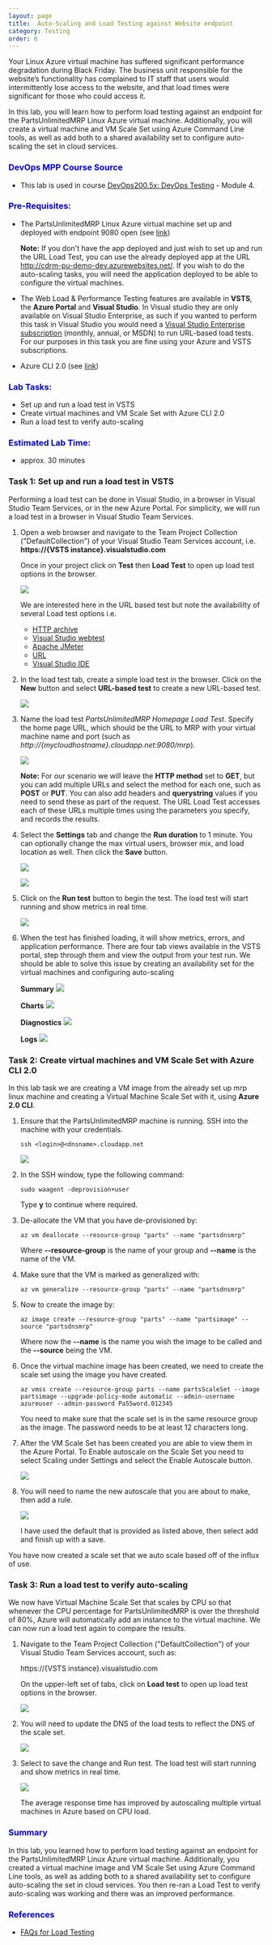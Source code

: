 ```yaml
---
layout: page
title:  Auto-Scaling and Load Testing against Website endpoint
category: Testing
order: 6
---
```



Your Linux Azure virtual machine has suffered significant performance degradation during Black Friday. The business unit responsible for the website’s functionality has complained to IT staff that users would intermittently lose access to the website, and that load times were significant for those who could access it.

In this lab, you will learn how to perform load testing against an endpoint for the PartsUnlimitedMRP Linux Azure virtual machine. Additionally, you will create a virtual machine and VM Scale Set using Azure Command Line tools, as well as add both to a shared availability set to configure auto-scaling the set in cloud services. 


<h3><span style="color: #0000CD;">DevOps MPP Course Source </span></h3>

- This lab is used in course [DevOps200.5x: DevOps Testing](https://www.edx.org/course/devops-testing-microsoft-devops200-5x-0) - Module 4.



<h3><span style="color: #0000CD;">  Pre-Requisites:</span></h3>

- The PartsUnlimitedMRP Linux Azure virtual machine set up and deployed with endpoint 9080 open (see [link](https://microsoft.github.io/PartsUnlimitedMRP/cicd/200.3x-CICD-CDwithHostedAgent.html))

    **Note:** If you don't have the app deployed and just wish to set up and run the URL Load Test, you can use the already deployed app at the URL http://cdrm-pu-demo-dev.azurewebsites.net/. If you wish to do the auto-scaling tasks, you will need the application deployed to be able to configure the virtual machines.

- The Web Load & Performance Testing features are available in **VSTS**, the **Azure Portal** and **Visual Studio**. In Visual studio they are only available on Visual Studio Enterprise, as such if you wanted to perform this task in Visual Studio you would need a [Visual Studio Enterprise subscription](https://www.visualstudio.com/vs/enterprise/) (monthly, annual, or MSDN) to run URL-based load tests. For our purposes in this task you are fine using your Azure and VSTS subscriptions.

- Azure CLI 2.0 (see [link](https://docs.microsoft.com/en-gb/cli/azure/install-azure-cli?view=azure-cli-latest))

<h3><span style="color: #0000CD;"> Lab Tasks:</span></h3>

- Set up and run a load test in VSTS
- Create virtual machines and VM Scale Set with Azure CLI 2.0
- Run a load test to verify auto-scaling



<h3><span style="color: #0000CD;">Estimated Lab Time:</span></h3>

- approx. 30 minutes  



### Task 1: Set up and run a load test in VSTS

Performing a load test can be done in Visual Studio, in a browser in Visual Studio Team Services, or in the new Azure Portal. For simplicity, we will run a load test in a browser in Visual Studio Team Services. 

1. Open a web browser and navigate to the Team Project Collection ("DefaultCollection") of your Visual Studio Team Services account, i.e.     **https://{VSTS instance}.visualstudio.com**

    Once in your project click on **Test** then **Load Test** to open up load test options in the browser. 

    ![](../assets/autoscaleloadtest-jan2018/VSTS_loadtest1.png)

    We are interested here in the URL based test but note the availabililty of several Load test options i.e.

    - [HTTP archive](https://docs.microsoft.com/en-us/vsts/load-test/record-and-replay-cloud-load-tests)
    - [Visual Studio webtest](https://blogs.msdn.microsoft.com/testingspot/2017/02/23/guide-to-get-started-with-visual-studio-web-load-testing-and-automation/)
    - [Apache JMeter](https://docs.microsoft.com/en-us/vsts/load-test/get-started-jmeter-test)
    - [URL](https://docs.microsoft.com/en-us/vsts/load-test/get-started-simple-cloud-load-test)
    - [Visual Studio IDE](https://docs.microsoft.com/en-us/vsts/load-test/getting-started-with-performance-testing)




2. In the load test tab, create a simple load test in the browser. Click on the **New** button and select **URL-based test** to create a new URL-based test.

    ![](../assets/autoscaleloadtest-jan2018/shot2.png)

3. Name the load test *PartsUnlimitedMRP Homepage Load Test*. Specify the home page URL, which should be the URL to MRP with your virtual machine name and port (such as *http://{mycloudhostname}.cloudapp.net:9080/mrp*).

    ![](../assets/autoscaleloadtest-jan2018/shot3.png)

    **Note:** For our scenario we will leave the **HTTP method** set to **GET**, but you can add multiple URLs and select the method for each one, such as **POST** or **PUT**. You can also add headers and **querystring** values if you need to send these as part of the request. The URL Load Test accesses each of these URLs multiple times using the parameters you specify, and records the results.

4. Select the **Settings** tab and change the **Run duration** to 1 minute. You can optionally change the max virtual users, browser mix, and load location as well. Then click the **Save** button.

    ![](../assets/autoscaleloadtest-jan2018/VSTS_settings.png)

    ![](../assets/autoscaleloadtest-jan2018/shot4.png)

5. Click on the **Run test** button to begin the test. The load test will start running and show metrics in real time. 

    ![](../assets/autoscaleloadtest-jan2018/VSTS_runtest.png)

6. When the test has finished loading, it will show metrics, errors, and application performance. There are four tab views available in the VSTS portal, step through them and view the output from your test run. We should be able to solve this issue by creating an availability set for the virtual machines and configuring auto-scaling

    **Summary**
        ![](../assets/autoscaleloadtest-jan2018/shot5.png)

    **Charts**
        ![](../assets/autoscaleloadtest-jan2018/VSTS_testresultscharts.png)

    **Diagnostics**
        ![](../assets/autoscaleloadtest-jan2018/VSTS_testresultsdiagnostics.png)

    **Logs**
        ![](../assets/autoscaleloadtest-jan2018/VSTS_testresultslogs.png)



### Task 2: Create virtual machines and VM Scale Set with Azure CLI 2.0
In this lab task we are creating a VM image from the already set up mrp linux machine and creating a Virtual Machine Scale Set with it, using **Azure 2.0 CLI**.

1. Ensure that the PartsUnlimitedMRP machine is running. SSH into the machine with your credentials. 

    ````
    ssh <login>@<dnsname>.cloudapp.net
    ````

    ![](../assets/autoscaleloadtest-jan2018/ssh_virtual_machine.png)

2. In the SSH window, type the following command:

    ````
    sudo waagent -deprovision+user
    ````

    Type **y** to continue where required.

3. De-allocate the VM that you have de-provisioned by:

    ````
    az vm deallocate --resource-group "parts" --name "partsdnsmrp"
    ````

    Where **--resource-group** is the name of your group and **--name** is the name of the VM.

4. Make sure that the VM is marked as generalized with:

    ````
    az vm generalize --resource-group "parts" --name "partsdnsmrp"
    ````

5. Now to create the image by:

    ````
    az image create --resource-group "parts" --name "partsimage" --source "partsdnsmrp"
    ````

    Where now the **--name** is the name you wish the image to be called and the **--source** being the VM.

6. Once the virtual machine image has been created, we need to create the scale set using the image you have created.

    ````
    az vmss create --resource-group parts --name partsScaleSet --image partsimage --upgrade-policy-mode automatic --admin-username azureuser --admin-password Pa55word.012345
    ````
    You need to make sure that the scale set is in the same resource group as the image. The password needs to be at least 12 characters long.

7. After the VM Scale Set has been created you are able to view them in the Azure Portal. To Enable autoscale on the Scale Set you need to select Scaling under Settings and select the Enable Autoscale button.

    ![](../assets/autoscaleloadtest-jan2018/shot3s.png)

8. You will need to name the new autoscale that you are about to make, then add a rule. 

    ![](../assets/autoscaleloadtest-jan2018/shot4s.png)

    I have used the default that is provided as listed above, then select add and finish up with a save.

You have now created a scale set that we auto scale based off of the influx of use.

### Task 3: Run a load test to verify auto-scaling

We now have Virtual Machine Scale Set that scales by CPU so that whenever the CPU percentage for PartsUnlimitedMRP is over the threshold of 80%, Azure will automatically add an instance to the virtual machine. We can now run a load test again to compare the results. 

1. Navigate to the Team Project Collection ("DefaultCollection") of your Visual Studio Team Services account, such as:

    https://{VSTS instance}.visualstudio.com

    On the upper-left set of tabs, click on **Load test** to open up load test options in the browser. 

    ![](../assets/autoscaleloadtest-jan2018/shot1.png)

2. You will need to update the DNS of the load tests to reflect the DNS of the scale set.

    ![](../assets/autoscaleloadtest-jan2018/shot5s.png)

3. Select to save the change and Run test. The load test will start running and show metrics in real time. 

    ![](../assets/autoscaleloadtest-jan2018/shot6s.png)

    The average response time has improved by autoscaling multiple virtual machines in Azure based on CPU load. 


<h3><span style="color: #0000CD;"> Summary</span></h3>
In this lab, you learned how to perform load testing against an endpoint for the PartsUnlimitedMRP Linux Azure virtual machine. Additionally, you created a virtual machine image and VM Scale Set using Azure Command Line tools, as well as adding both to a shared availability set to configure auto-scaling the set in cloud services. You then re-ran a Load Test to verify auto-scaling was working and there was an improved performance.


<h3><span style="color: #0000CD;">References</span></h3>

- [FAQs for Load Testing](https://docs.microsoft.com/en-us/vsts/load-test/reference-qa#links-to-useful-resources)